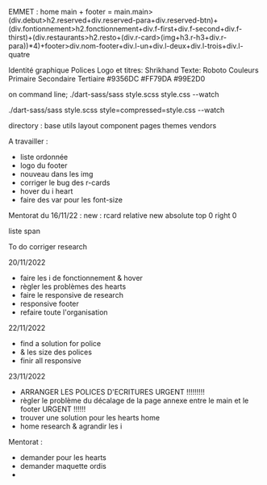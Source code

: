 EMMET :
home main + footer =  main.main>(div.debut>h2.reserved+div.reserved-para+div.reserved-btn)+(div.fontionnement>h2.fonctionnement+div.f-first+div.f-second+div.f-thirst)+(div.restaurants>h2.resto+(div.r-card>(img+h3.r-h3+div.r-para))*4)+footer>div.nom-footer+div.l-un+div.l-deux+div.l-trois+div.l-quatre

Identité graphique
Polices
Logo et titres: Shrikhand
Texte: Roboto
Couleurs
Primaire Secondaire Tertiaire
#9356DC #FF79DA #99E2D0

on command line;
 ./dart-sass/sass style.scss style.css --watch

  ./dart-sass/sass style.scss style=compressed=style.css --watch

directory : 
base
utils
layout 
component
pages
themes
vendors

A travailler :
- liste ordonnée
- logo du footer
- nouveau dans les img
- corriger le bug des r-cards
- hover du i heart
- faire des var pour les font-size


Mentorat du 16/11/22 :
new :
rcard relative
new absolute
top 0
right 0

liste
span

To do 
corriger research

20/11/2022
- faire les i de fonctionnement & hover
- règler les problèmes des hearts
- faire le responsive de research
- responsive footer
- refaire toute l'organisation

22/11/2022
- find a solution for police
- & les size des polices
- finir all responsive 

23/11/2022
- ARRANGER LES POLICES D'ECRITURES URGENT !!!!!!!!!
- règler le problème du décalage de la page annexe entre le main et le footer URGENT !!!!!!
- trouver une solution pour les hearts home
- home research & agrandir les i

Mentorat :
- demander pour les hearts
- demander maquette ordis
- 